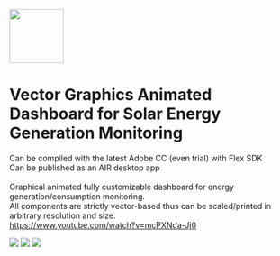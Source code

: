 <img src="https://raw.githubusercontent.com/luke-b/Graphical-Dashboard/master/logo-icon.png" height="96" width="96"><br/>
# Vector Graphics Animated Dashboard for Solar Energy Generation Monitoring
Can be compiled with the latest Adobe CC (even trial) with Flex SDK<br/>
Can be published as an AIR desktop app<br/>
<br/>
Graphical animated fully customizable dashboard for energy generation/consumption monitoring.<br/>
All components are strictly vector-based thus can be scaled/printed in arbitrary resolution and size.<br/>
https://www.youtube.com/watch?v=mcPXNda-Jj0<br/>

<img src="https://raw.githubusercontent.com/luke-b/Graphical-Dashboard/master/solar-flash-as3.png">
<img src="https://github.com/luke-b/Graphical-Dashboard/raw/master/hires-dashboard.png">
<img src="https://raw.githubusercontent.com/luke-b/Graphical-Dashboard/master/alarex-solar.png">

<br/>




